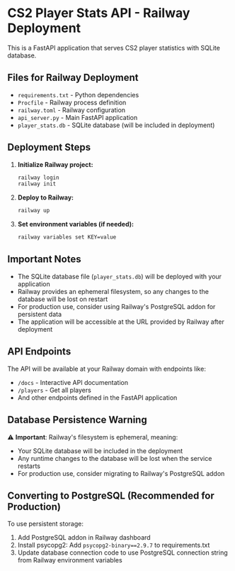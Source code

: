 # CS2 Player Stats API - Railway Deployment

This is a FastAPI application that serves CS2 player statistics with SQLite database.

## Files for Railway Deployment

- `requirements.txt` - Python dependencies
- `Procfile` - Railway process definition
- `railway.toml` - Railway configuration
- `api_server.py` - Main FastAPI application
- `player_stats.db` - SQLite database (will be included in deployment)

## Deployment Steps

1. **Initialize Railway project:**
   ```bash
   railway login
   railway init
   ```

2. **Deploy to Railway:**
   ```bash
   railway up
   ```

3. **Set environment variables (if needed):**
   ```bash
   railway variables set KEY=value
   ```

## Important Notes

- The SQLite database file (`player_stats.db`) will be deployed with your application
- Railway provides an ephemeral filesystem, so any changes to the database will be lost on restart
- For production use, consider using Railway's PostgreSQL addon for persistent data
- The application will be accessible at the URL provided by Railway after deployment

## API Endpoints

The API will be available at your Railway domain with endpoints like:
- `/docs` - Interactive API documentation
- `/players` - Get all players
- And other endpoints defined in the FastAPI application

## Database Persistence Warning

⚠️ **Important**: Railway's filesystem is ephemeral, meaning:
- Your SQLite database will be included in the deployment
- Any runtime changes to the database will be lost when the service restarts
- For production use, consider migrating to Railway's PostgreSQL addon

## Converting to PostgreSQL (Recommended for Production)

To use persistent storage:

1. Add PostgreSQL addon in Railway dashboard
2. Install psycopg2: Add `psycopg2-binary==2.9.7` to requirements.txt
3. Update database connection code to use PostgreSQL connection string from Railway environment variables